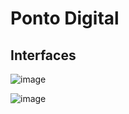 
# Ponto Digital
## Interfaces
![image](https://github.com/user-attachments/assets/8837bfe1-1be4-4594-89d8-d4c48658e60a)

![image](https://github.com/user-attachments/assets/244ee463-f0bf-4e52-9e2c-dd90fb0ba6b1)

